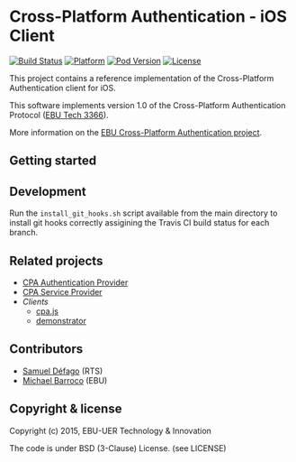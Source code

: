 # Cross-Platform Authentication - iOS Client

[![Build Status](https://img.shields.io/travis/ebu/cpa-ios/feature/authentication.svg?style=flat)](https://travis-ci.org/ebu/cpa-ios)
[![Platform](https://img.shields.io/cocoapods/p/cpa-ios.svg?style=flat)](http://cocoadocs.org/docsets/cpa-ios/)
[![Pod Version](https://img.shields.io/cocoapods/v/cpa-ios.svg?style=flat)](http://cocoadocs.org/docsets/cpa-ios/)
[![License](https://img.shields.io/cocoapods/l/cpa-ios.svg?style=flat)](LICENSE)

This project contains a reference implementation of the Cross-Platform Authentication client for iOS.

This software implements version 1.0 of the Cross-Platform Authentication Protocol ([EBU Tech 3366](https://tech.ebu.ch/docs/tech/tech3366.pdf)).

More information on the [EBU Cross-Platform Authentication project](http://tech.ebu.ch/cpa).

## Getting started

## Development

Run the `install_git_hooks.sh` script available from the main directory to install git hooks correctly assigining the Travis CI build status for each branch.

## Related projects

* [CPA Authentication Provider](https://github.com/ebu/cpa-auth-provider)
* [CPA Service Provider](https://github.com/ebu/cpa-service-provider)
* *Clients*
  * [cpa.js](https://github.com/ebu/cpa-js)
  * [demonstrator](https://github.com/ebu/cpa-client)

## Contributors

* [Samuel Défago](https://github.com/defagos) (RTS)
* [Michael Barroco](https://github.com/barroco) (EBU)

## Copyright & license

Copyright (c) 2015, EBU-UER Technology & Innovation

The code is under BSD (3-Clause) License. (see LICENSE)
